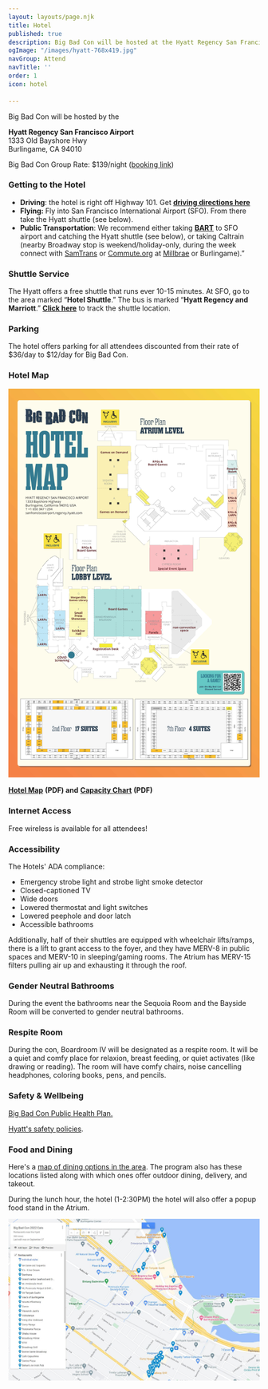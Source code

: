 ```yaml
---
layout: layouts/page.njk
title: Hotel
published: true
description: Big Bad Con will be hosted at the Hyatt Regency San Francisco Airport
ogImage: "/images/hyatt-768x419.jpg"
navGroup: Attend
navTitle: ''
order: 1
icon: hotel

---
```

Big Bad Con will be hosted by the

**Hyatt Regency San Francisco Airport**  
1333 Old Bayshore Hwy  
Burlingame, CA 94010

Big Bad Con Group Rate: $139/night ([booking link](https://www.hyatt.com/en-US/group-booking/SFOBU/G-BBC3))

### Getting to the Hotel

* **Driving**: the hotel is right off Highway 101. Get [**driving directions here**](https://goo.gl/maps/7Jthy6QnQY9TMSPF9)
* **Flying:** Fly into San Francisco International Airport (SFO). From there take the Hyatt shuttle (see below).
* **Public Transportation**: We recommend either taking [**BART**](https://www.bart.gov/) to SFO airport and catching the Hyatt shuttle (see below), or taking Caltrain (nearby Broadway stop is weekend/holiday-only, during the week connect with [SamTrans](http://www.samtrans.com/) or [Commute.org](https://commute.org/shuttles/) at [Millbrae](https://511.org/transit/centers/millbrae-transit-center) or Burlingame).”

### Shuttle Service

The Hyatt offers a free shuttle that runs ever 10-15 minutes. At SFO, go to the area marked “**Hotel Shuttle**.” The bus is marked “**Hyatt Regency and Marriott**.” [**Click here**](https://ips-systems.com/Sentry/Anon/40) to track the shuttle location.

### Parking

The hotel offers parking for all attendees discounted from their rate of $36/day to $12/day for Big Bad Con.

### Hotel Map

![](/images/09-bigbadcon_hotel_map.jpg)

[**Hotel Map**](/images/09-bigbadcon_hotel_map.pdf) **(PDF) and** [**Capacity Chart**](https://assets.hyatt.com/content/dam/hyatt/hyattdam/documents/2018/07/09/1023/Hyatt-Regency-San-Francisco-Airport-Capacity-Charts-English-070918.pdf) **(PDF)**

### Internet Access

Free wireless is available for all attendees!

### Accessibility

The Hotels' ADA compliance:

* Emergency strobe light and strobe light smoke detector
* Closed-captioned TV
* Wide doors
* Lowered thermostat and light switches
* Lowered peephole and door latch
* Accessible bathrooms

Additionally, half of their shuttles are equipped with wheelchair lifts/ramps, there is a lift to grant access to the foyer, and they have MERV-8 in public spaces and MERV-10 in sleeping/gaming rooms. The Atrium has MERV-15 filters pulling air up and exhausting it through the roof.

### Gender Neutral Bathrooms

During the event the bathrooms near the Sequoia Room and the Bayside Room will be converted to gender neutral bathrooms.

### Respite Room

During the con, Boardroom IV will be designated as a respite room. It will be a quiet and comfy place for relaxion, breast feeding, or quiet activates (like drawing or reading). The room will have comfy chairs, noise cancelling headphones, coloring books, pens, and pencils.

### Safety & Wellbeing

[Big Bad Con Public Health Plan.](/public-health-policy/)

[Hyatt's safety policies](https://www.hyatt.com/info/care-and-cleanliness-americas).

### Food and Dining

Here's a [map of dining options in the area](https://www.google.com/maps/d/u/0/edit?mid=1CE6SE62DYwbZdxV5-7CklkQiNfraCzA&ll=37.59161336786066%2C-122.36212222537841&z=16). The program also has these locations listed along with which ones offer outdoor dining, delivery, and takeout.

During the lunch hour, the hotel (1-2:30PM) the hotel will also offer a popup food stand in the Atrium.

![](/images/eating.JPG)